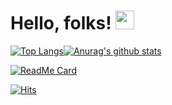 
# Hello, folks! <img src="https://raw.githubusercontent.com/MartinHeinz/MartinHeinz/master/wave.gif" width="30px">

[![Top Langs](https://github-readme-stats.vercel.app/api/top-langs/?username=VannsKang&layout=compact&theme=radical)](https://github.com/VannsKang/)[![Anurag's github stats](https://github-readme-stats.vercel.app/api?username=VannsKang&show_icons=true&theme=radical)](https://github.com/VannsKang/github-readme-stats)


[![ReadMe Card](https://github-readme-stats.vercel.app/api/pin/?username=wecode-bootcamp-korea&repo=13-brokurly-frontend&theme=radical&align=center)](https://github.com/VannsKang/github-readme-stats)



[![Hits](https://hits.seeyoufarm.com/api/count/incr/badge.svg?url=https%3A%2F%2Fgithub.com%2FVannsKang%2Fhit-counter&count_bg=%23C83D80&title_bg=%2318153B&icon=nucleo.svg&icon_color=%23E7E7E7&title=soom&edge_flat=false)](https://hits.seeyoufarm.com)

<!--
### Hi there 👋

**VannsKang/vannskang** is a ✨ _special_ ✨ repository because its `README.md` (this file) appears on your GitHub profile.
Here are some ideas to get you started:

- 🔭 I’m currently working on ...
- 🌱 I’m currently learning ...
- 👯 I’m looking to collaborate on ...
- 🤔 I’m looking for help with ...
- 💬 Ask me about ...
- 📫 How to reach me: ...
- 😄 Pronouns: ...
- ⚡ Fun fact: ...
-->
